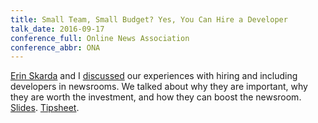 ```yaml
---
title: Small Team, Small Budget? Yes, You Can Hire a Developer
talk_date: 2016-09-17
conference_full: Online News Association
conference_abbr: ONA
---
```

[Erin Skarda](https://twitter.com/ErinLeighSkarda) and I [discussed](http://ona16.journalists.org/sessions/hiringadeveloper/)
our experiences with hiring and including developers in newsrooms. We talked about why they are important, why they are worth the investment,
and how they can boost the newsroom. <a href="http://bit.ly/ONA16dev_slideshow">Slides</a>. <a href="http://bit.ly/ONA16dev_tipsheet">Tipsheet</a>.
